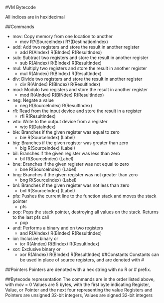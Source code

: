 #VM Bytecode

All indices are in hexidecimal

##Commands

- mov: Copy memory from one location to another
	- mov R?(SourceIndex) R?(DestinationIndex)
- add: Add two registers and store the result in another register
	- add R(AIndex) R(BIndex) R(ResultIndex)
- sub: Subtract two registers and store the result in another register
	- sub R(AIndex) R(BIndex) R(ResultIndex)
- mul: Multiply two registers and store the result in another register
	- mul R(AIndex) R(BIndex) R(ResultIndex)
- div: Divide two registers and store the result in another register
	- div R(AIndex) R(BIndex) R(ResultIndex)
- mod: Modulo two registers and store the result in another register
	- mod R(AIndex) R(BINdex) R(ResultIndex)
- neg: Negate a value 
	- neg R(SourceIndex) R(ResultIndex)
- rfi: Read from the input device and store the result in a register
	- rfi R(ResultIndex)
- wto: Write to the output device from a register
	- wto R(DataIndex)
- bie: Branches if the given register was equal to zero
	- bie R(SourceIndex) (Label)
- big: Branches if the given register was greater than zero
	- big R(SourceIndex) (Label)
- bil: Branches if the given register was less than zero
	- bil R(SourceIndex) (Label)
- bne: Branches if the given register was not equal to zero
	- bne R(SourceIndex) (Label)
- bng: Branches if the given register was not greater than zero
	- bng R(SourceIndex) (Label)
- bnl: Branches if the given register was not less than zero
	- bnl R(SourceIndex) (Label)
- pfs: Pushes the current line to the function stack and moves the stack pointer
	- pfs
- pop: Pops the stack pointer, destroying all values on the stack. Returns to the last pfs call
	- pop
- and: Performs a binary and on two registers
	- and R(AIndex) R(BIndex) R(ResultIndex)
- ior: Inclusive binary or
	- ior R(AIndex) R(BIndex) R(ResultIndex)
- xor: Exclusive binary or
	- xor R(AIndex) R(BIndex) R(ResultIndex)
##Constants
Constants can be used in place of source registers, and are denoted with #

##Pointers
Pointers are denoted with a hex string with no R or # prefix.

##Bytecode representation
The commands are in the order listed above, with mov = 0
Values are 5 bytes, with the first byte indicating Register, Value, or Pointer and the next four representing the value
Registers and Pointers are unsigned 32-bit integers, Values are signed 32-bit integers
